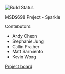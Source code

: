 ![Build Status](https://github.com/msarmi9/Sparkle/workflows/Python%20application/badge.svg)


MSDS698 Project - Sparkle  

Contributors:  
* Andy Cheon  
* Stephanie Jung  
* Collin Prather  
* Matt Sarmiento  
* Kevin Wong

[Project board](https://github.com/msarmi9/Sparkle/projects/5)
